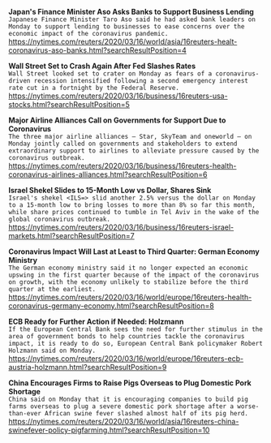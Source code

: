 **Japan's Finance Minister Aso Asks Banks to Support Business Lending**\
`Japanese Finance Minister Taro Aso said he had asked bank leaders on Monday to support lending to businesses to ease concerns over the economic impact of the coronavirus pandemic. `\
https://nytimes.com/reuters/2020/03/16/world/asia/16reuters-healt-coronavirus-aso-banks.html?searchResultPosition=4

**Wall Street Set to Crash Again After Fed Slashes Rates**\
`Wall Street looked set to crater on Monday as fears of a coronavirus-driven recession intensified following a second emergency interest rate cut in a fortnight by the Federal Reserve.`\
https://nytimes.com/reuters/2020/03/16/business/16reuters-usa-stocks.html?searchResultPosition=5

**Major Airline Alliances Call on Governments for Support Due to Coronavirus**\
`The three major airline alliances — Star, SkyTeam and oneworld — on Monday jointly called on governments and stakeholders to extend extraordinary support to airlines to alleviate pressure caused by the coronavirus outbreak.`\
https://nytimes.com/reuters/2020/03/16/business/16reuters-health-coronavirus-airlines-alliances.html?searchResultPosition=6

**Israel Shekel Slides to 15-Month Low vs Dollar, Shares Sink**\
`Israel's shekel <ILS=> slid another 2.5% versus the dollar on Monday to a 15-month low to bring losses to more than 8% so far this month, while share prices continued to tumble in Tel Aviv in the wake of the global coronavirus outbreak.`\
https://nytimes.com/reuters/2020/03/16/business/16reuters-israel-markets.html?searchResultPosition=7

**Coronavirus Impact Will Last at Least to Third Quarter: German Economy Ministry**\
`The German economy ministry said it no longer expected an economic upswing in the first quarter because of the impact of the coronavirus on growth, with the economy unlikely to stabilize before the third quarter at the earliest.`\
https://nytimes.com/reuters/2020/03/16/world/europe/16reuters-health-coronavirus-germany-economy.html?searchResultPosition=8

**ECB Ready for Further Action if Needed: Holzmann**\
`If the European Central Bank sees the need for further stimulus in the area of government bonds to help countries tackle the coronavirus impact, it is ready to do so, European Central Bank policymaker Robert Holzmann said on Monday.`\
https://nytimes.com/reuters/2020/03/16/world/europe/16reuters-ecb-austria-holzmann.html?searchResultPosition=9

**China Encourages Firms to Raise Pigs Overseas to Plug Domestic Pork Shortage**\
`China said on Monday that it is encouraging companies to build pig farms overseas to plug a severe domestic pork shortage after a worse-than-ever African swine fever slashed almost half of its pig herd. `\
https://nytimes.com/reuters/2020/03/16/world/asia/16reuters-china-swinefever-policy-pigfarming.html?searchResultPosition=10

